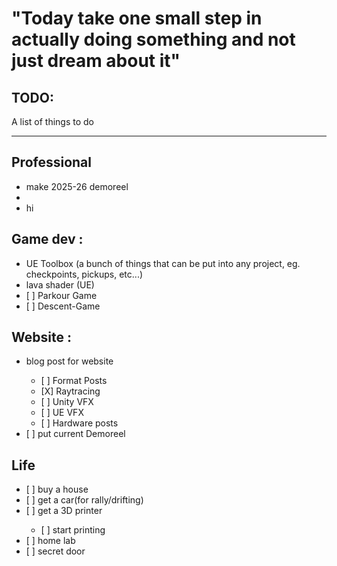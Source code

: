 <h1>"Today take one small step in actually doing something and not just dream about it"</h1>


<h2>TODO:</h2>
<p>A list of things to do</p>

---

<h2>Professional</h2>
<ul>
    <li>make 2025-26 demoreel</li>
    <li></li>
    <li>hi</li>
</ul>

<h2>Game dev :</h2>
<ul>
    <li>UE Toolbox (a bunch of things that can be put into any project, eg. checkpoints, pickups, etc...)</li> 
    <li>lava shader (UE)</li>
    <li>[ ] Parkour Game</li>
    <li>[ ] Descent-Game</li>
</ul>

<h2>Website :</h2>
<ul>
    <li>blog post for website</li>
    <ul>
        <li>[ ] Format Posts</li>
        <li>[X] Raytracing</li>
        <li>[ ] Unity VFX</li>
        <li>[ ] UE VFX</li>
        <li>[ ] Hardware posts</li>
    </ul>
    <li>[ ] put current Demoreel</li>
</ul>

<h2>Life</h2>
<ul>
    <li>[ ] buy a house</li>
    <li>[ ] get a car(for rally/drifting)</li>
    <li>[ ] get a 3D printer</li>
    <ul>
        <li>[ ] start printing</li>
    </ul>
    <li>[ ] home lab</li>
    <li>[ ] secret door</li>
</ul>